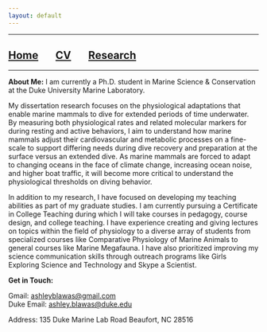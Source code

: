 ```yaml
---
layout: default
---
```


***

## [**Home**](./index.html) &nbsp;&nbsp;&nbsp;&nbsp;&nbsp;&nbsp;[**CV**](./CV.html) &nbsp;&nbsp;&nbsp;&nbsp;&nbsp;&nbsp;[**Research**](./Research.html)

***

**About Me:**  I am currently a Ph.D. student in Marine Science & Conservation at the Duke University Marine Laboratory. 

My dissertation research focuses on the physiological adaptations that enable marine mammals to dive for extended periods of time underwater. By measuring both physiological rates and related molecular markers for during resting and active behaviors, I aim to understand how marine mammals adjust their cardiovascular and metabolic processes on a fine-scale to support differing needs during dive recovery and preparation at the surface versus an extended dive. As marine mammals are forced to adapt to changing oceans in the face of climate change, increasing ocean noise, and higher boat traffic, it will become more critical to understand the physiological thresholds on diving behavior. 

In addition to my research, I have focused on developing my teaching abilities as part of my graduate studies. I am currently pursuing a Certificate in College Teaching during which I will take courses in pedagogy, course design, and college teaching.  I have experience creating and giving lectures on topics within the field of physiology to a diverse array of students from specialized courses like Comparative Physiology of Marine Animals to general courses like Marine Megafauna. I have also prioritized improving my science communication skills through outreach programs like Girls Exploring Science and Technology and Skype a Scientist. 

**Get in Touch:**

Gmail:  <a href="mailto:someone@yoursite.com">ashleyblawas@gmail.com</a>  
Duke Email:  <a href="mailto:someone@yoursite.com">ashley.blawas@duke.edu</a>  

Address:  135 Duke Marine Lab Road
Beaufort, NC 28516

